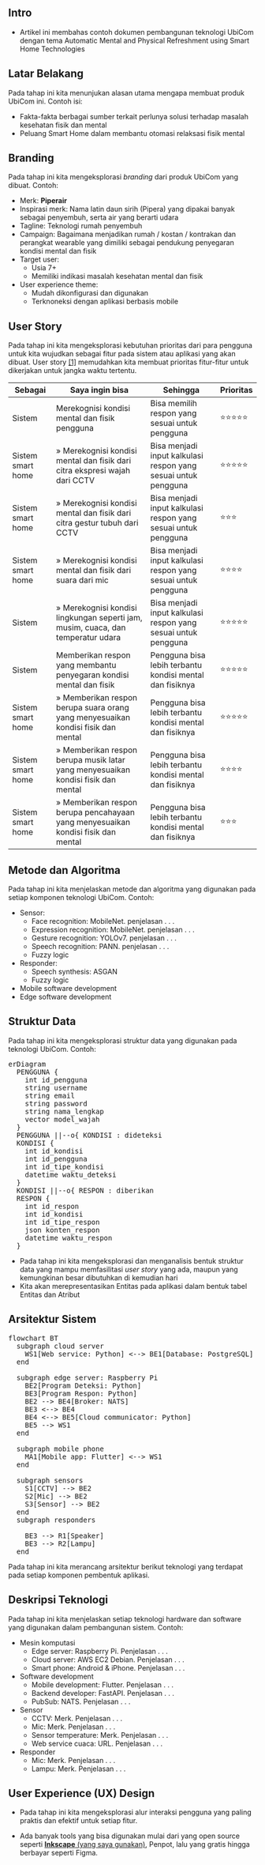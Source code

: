 
## Intro 
- Artikel ini membahas contoh dokumen pembangunan teknologi UbiCom dengan tema Automatic Mental and Physical Refreshment using Smart Home Technologies 

## Latar Belakang 
Pada tahap ini kita menunjukan alasan utama mengapa membuat produk UbiCom ini. Contoh isi: 
- Fakta-fakta berbagai sumber terkait perlunya solusi terhadap masalah kesehatan fisik dan mental 
- Peluang Smart Home dalam membantu otomasi relaksasi fisik mental 

## Branding 
Pada tahap ini kita mengeksplorasi *branding* dari produk UbiCom yang dibuat. Contoh:
- Merk: **Piperair** 
- Inspirasi merk: Nama latin daun sirih (Pipera) yang dipakai banyak sebagai penyembuh, serta air yang berarti udara
- Tagline: Teknologi rumah penyembuh 
- Campaign: Bagaimana menjadikan rumah / kostan / kontrakan dan perangkat wearable yang dimiliki sebagai pendukung penyegaran kondisi mental dan fisik
- Target user:
  - Usia 7+ 
  - Memiliki indikasi masalah kesehatan mental dan fisik 
- User experience theme:
  - Mudah dikonfigurasi dan digunakan
  - Terknoneksi dengan aplikasi berbasis mobile 

## User Story
Pada tahap ini kita mengeksplorasi kebutuhan prioritas dari para pengguna untuk kita wujudkan sebagai fitur pada sistem atau aplikasi yang akan dibuat.
User story [[1]](https://www.mountaingoatsoftware.com/agile/user-stories) memudahkan kita membuat prioritas fitur-fitur untuk dikerjakan untuk jangka waktu tertentu.

|Sebagai|Saya ingin bisa|Sehingga|Prioritas
|---|---|---|---|
|Sistem|Merekognisi kondisi mental dan fisik pengguna|Bisa memilih respon yang sesuai untuk pengguna|⭐⭐⭐⭐⭐|
|Sistem smart home|&raquo; Merekognisi kondisi mental dan fisik dari citra ekspresi wajah dari CCTV|Bisa menjadi input kalkulasi respon yang sesuai untuk pengguna|⭐⭐⭐⭐⭐|
|Sistem smart home|&raquo; Merekognisi kondisi mental dan fisik dari citra gestur tubuh dari CCTV|Bisa menjadi input kalkulasi respon yang sesuai untuk pengguna|⭐⭐⭐|
|Sistem smart home|&raquo; Merekognisi kondisi mental dan fisik dari suara dari mic|Bisa menjadi input kalkulasi respon yang sesuai untuk pengguna|⭐⭐⭐⭐|
|Sistem|&raquo; Merekognisi kondisi lingkungan seperti jam, musim, cuaca, dan temperatur udara|Bisa menjadi input kalkulasi respon yang sesuai untuk pengguna|⭐⭐⭐⭐⭐|
|Sistem|Memberikan respon yang membantu penyegaran kondisi mental dan fisik|Pengguna bisa lebih terbantu kondisi mental dan fisiknya|⭐⭐⭐⭐⭐|
|Sistem smart home|&raquo; Memberikan respon berupa suara orang yang menyesuaikan kondisi fisik dan mental|Pengguna bisa lebih terbantu kondisi mental dan fisiknya|⭐⭐⭐⭐⭐|
|Sistem smart home|&raquo; Memberikan respon berupa musik latar yang menyesuaikan kondisi fisik dan mental|Pengguna bisa lebih terbantu kondisi mental dan fisiknya|⭐⭐⭐⭐|
|Sistem smart home|&raquo; Memberikan respon berupa pencahayaan yang menyesuaikan kondisi fisik dan mental|Pengguna bisa lebih terbantu kondisi mental dan fisiknya|⭐⭐⭐|

## Metode dan Algoritma 
Pada tahap ini kita menjelaskan metode dan algoritma yang digunakan pada setiap komponen teknologi UbiCom. Contoh:
- Sensor:
  - Face recognition: MobileNet. penjelasan . . .
  - Expression recognition: MobileNet. penjelasan . . .
  - Gesture recognition: YOLOv7. penjelasan . . .
  - Speech recognition: PANN. penjelasan . . .
  - Fuzzy logic
- Responder:
  - Speech synthesis: ASGAN
  - Fuzzy logic
- Mobile software development
- Edge software development

## Struktur Data 
Pada tahap ini kita mengeksplorasi struktur data yang digunakan pada teknologi UbiCom. Contoh:

<pre class="mermaid">
erDiagram
  PENGGUNA {
    int id_pengguna
    string username
    string email
    string password
    string nama_lengkap
    vector model_wajah
  }
  PENGGUNA ||--o{ KONDISI : dideteksi 
  KONDISI {
    int id_kondisi
    int id_pengguna
    int id_tipe_kondisi
    datetime waktu_deteksi
  }
  KONDISI ||--o{ RESPON : diberikan 
  RESPON {
    int id_respon
    int id_kondisi
    int id_tipe_respon
    json konten_respon
    datetime waktu_respon
  }
</pre>
- Pada tahap ini kita mengeksplorasi dan menganalisis bentuk struktur data yang mampu memfasilitasi *user story* yang ada, maupun yang kemungkinan besar dibutuhkan di kemudian hari
- Kita akan merepresentasikan Entitas pada aplikasi dalam bentuk tabel Entitas dan Atribut

## Arsitektur Sistem 
<pre class="mermaid">
flowchart BT 
  subgraph cloud server
    WS1[Web service: Python] <--> BE1[Database: PostgreSQL]
  end

  subgraph edge server: Raspberry Pi
    BE2[Program Deteksi: Python] 
    BE3[Program Respon: Python] 
    BE2 --> BE4[Broker: NATS]
    BE3 <--> BE4
    BE4 <--> BE5[Cloud communicator: Python]
    BE5 --> WS1
  end

  subgraph mobile phone 
    MA1[Mobile app: Flutter] <--> WS1
  end

  subgraph sensors 
    S1[CCTV] --> BE2 
    S2[Mic] --> BE2 
    S3[Sensor] --> BE2 
  end
  subgraph responders 

    BE3 --> R1[Speaker] 
    BE3 --> R2[Lampu] 
  end
</pre>
Pada tahap ini kita merancang arsitektur berikut teknologi yang terdapat pada setiap komponen pembentuk aplikasi.

## Deskripsi Teknologi 
Pada tahap ini kita menjelaskan setiap teknologi hardware dan software yang digunakan dalam pembangunan sistem. Contoh:
- Mesin komputasi
  - Edge server: Raspberry Pi. Penjelasan . . .
  - Cloud server: AWS EC2 Debian. Penjelasan . . . 
  - Smart phone: Android & iPhone. Penjelasan . . .
- Software development
  - Mobile development: Flutter. Penjelasan . . .
  - Backend developer: FastAPI. Penjelasan . . .
  - PubSub: NATS. Penjelasan . . .
- Sensor 
  - CCTV: Merk. Penjelasan . . .
  - Mic: Merk. Penjelasan . . .
  - Sensor temperature: Merk. Penjelasan . . .
  - Web service cuaca: URL. Penjelasan . . .
- Responder 
  - Mic: Merk. Penjelasan . . .
  - Lampu: Merk. Penjelasan . . .

## User Experience (UX) Design 

- Pada tahap ini kita mengeksplorasi alur interaksi pengguna yang paling praktis dan efektif untuk setiap fitur.
- Ada banyak tools yang bisa digunakan mulai dari yang open source seperti [**Inkscape** (yang saya gunakan)](https://inkscape.org/), Penpot, lalu yang gratis hingga berbayar seperti Figma.

    </div> 

  </body>
</html>
